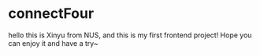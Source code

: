 # connectFour
hello this is Xinyu from NUS, and this is my first frontend project! Hope you can enjoy it and have a try~
